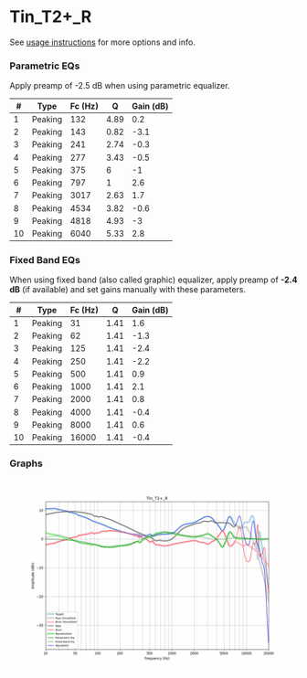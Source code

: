 # Tin_T2+_R
See [usage instructions](https://github.com/jaakkopasanen/AutoEq#usage) for more options and info.

### Parametric EQs
Apply preamp of -2.5 dB when using parametric equalizer.

|   # | Type    |   Fc (Hz) |    Q |   Gain (dB) |
|-----|---------|-----------|------|-------------|
|   1 | Peaking |       132 | 4.89 |         0.2 |
|   2 | Peaking |       143 | 0.82 |        -3.1 |
|   3 | Peaking |       241 | 2.74 |        -0.3 |
|   4 | Peaking |       277 | 3.43 |        -0.5 |
|   5 | Peaking |       375 | 6    |        -1   |
|   6 | Peaking |       797 | 1    |         2.6 |
|   7 | Peaking |      3017 | 2.63 |         1.7 |
|   8 | Peaking |      4534 | 3.82 |        -0.6 |
|   9 | Peaking |      4818 | 4.93 |        -3   |
|  10 | Peaking |      6040 | 5.33 |         2.8 |

### Fixed Band EQs
When using fixed band (also called graphic) equalizer, apply preamp of **-2.4 dB** (if available) and set gains manually with these parameters.

|   # | Type    |   Fc (Hz) |    Q |   Gain (dB) |
|-----|---------|-----------|------|-------------|
|   1 | Peaking |        31 | 1.41 |         1.6 |
|   2 | Peaking |        62 | 1.41 |        -1.3 |
|   3 | Peaking |       125 | 1.41 |        -2.4 |
|   4 | Peaking |       250 | 1.41 |        -2.2 |
|   5 | Peaking |       500 | 1.41 |         0.9 |
|   6 | Peaking |      1000 | 1.41 |         2.1 |
|   7 | Peaking |      2000 | 1.41 |         0.8 |
|   8 | Peaking |      4000 | 1.41 |        -0.4 |
|   9 | Peaking |      8000 | 1.41 |         0.6 |
|  10 | Peaking |     16000 | 1.41 |        -0.4 |

### Graphs
![](./Tin_T2+_R.png)
